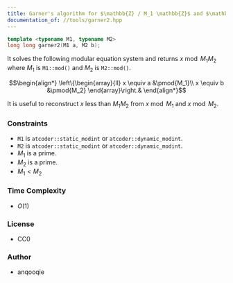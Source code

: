```yaml
---
title: Garner's algorithm for $\mathbb{Z} / M_1 \mathbb{Z}$ and $\mathbb{Z} / M_2 \mathbb{Z}$
documentation_of: //tools/garner2.hpp
---
```


```cpp
template <typename M1, typename M2>
long long garner2(M1 a, M2 b);
```

It solves the following modular equation system and returns $x \bmod M_1 M_2$ where $M_1$ is `M1::mod()` and $M_2$ is `M2::mod()`.

$$\begin{align*}
\left\{\begin{array}{ll}
x \equiv a &\pmod{M_1}\\
x \equiv b &\pmod{M_2}
\end{array}\right.&
\end{align*}$$

It is useful to reconstruct $x$ less than $M_1 M_2$ from $x \bmod M_1$ and $x \bmod M_2$.

### Constraints
- `M1` is `atcoder::static_modint` or `atcoder::dynamic_modint`.
- `M2` is `atcoder::static_modint` or `atcoder::dynamic_modint`.
- $M_1$ is a prime.
- $M_2$ is a prime.
- $M_1 < M_2$

### Time Complexity
- $O(1)$

### License
- CC0

### Author
- anqooqie
